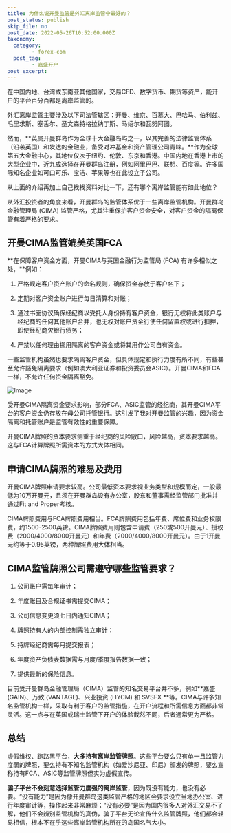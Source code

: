 ```yaml
---
title: 为什么说开曼监管是外汇离岸监管中最好的？
post_status: publish
skip_file: no
post_date: 2022-05-26T10:52:00.000Z
taxonomy:
  category:
        - forex-com
  post_tag:
        - 嘉盛开户
post_excerpt: 
---
```

在中国内地、台湾或东南亚其他国家，交易CFD、数字货币、期货等资产，能开户的平台百分百都是离岸监管的。

外汇离岸监管主要涉及以下司法管辖区：开曼、维京、百慕大、巴哈马、伯利兹、毛里求斯、塞舌尔、圣文森特格拉纳丁斯、马绍尔和瓦努阿图。

然而，**英属开曼群岛作为全球十大金融岛屿之一，以其完善的法律监管体系（沿袭英国）和发达的金融业，备受对冲基金和资产管理公司青睐。**作为全球第五大金融中心，其地位仅次于纽约、伦敦、东京和香港。中国内地在香港上市的大型企业中，近九成选择在开曼群岛注册，例如阿里巴巴、联想、百度等。许多国际知名企业如可口可乐、宝洁、苹果等也在此设立子公司。

从上面的介绍再加上自己找找资料对比一下，还有哪个离岸监管能有如此地位？

从外汇投资者的角度来看，开曼群岛的监管体系优于一些离岸监管机构。开曼群岛金融管理局 (CIMA) 监管严格，尤其注重保护客户资金安全，对客户资金的隔离保管有着严格的要求。

## 开曼CIMA监管媲美英国FCA

**在保障客户资金方面，开曼CIMA与英国金融行为监管局 (FCA) 有许多相似之处，**例如：

1. 严格规定客户资产账户的命名规则，确保资金存放于客户名下；

1. 定期对客户资金账户进行每日清算和对账；

1. 通过书面协议确保经纪商以受托人身份持有客户资金，银行无权将此类账户与经纪商的任何其他账户合并，也无权对账户资金行使任何留置权或进行扣押，即使经纪商欠银行债务；

1. 严禁以任何理由挪用隔离的客户资金或将其用作公司自有资金。

一些监管机构虽然也要求隔离客户资金，但具体规定和执行力度有所不同，有些甚至允许豁免隔离要求（例如澳大利亚证券和投资委员会ASIC）。开曼CIMA和FCA一样，不允许任何资金隔离豁免。

![Image](https://prod-files-secure.s3.us-west-2.amazonaws.com/39ed1227-6d7d-4570-be36-9ccd4a2c4241/bd849744-3fcb-4a37-8312-357962c8f065/image.png?X-Amz-Algorithm=AWS4-HMAC-SHA256&X-Amz-Content-Sha256=UNSIGNED-PAYLOAD&X-Amz-Credential=ASIAZI2LB466VPXLTGJF%2F20250804%2Fus-west-2%2Fs3%2Faws4_request&X-Amz-Date=20250804T221348Z&X-Amz-Expires=3600&X-Amz-Security-Token=IQoJb3JpZ2luX2VjEBYaCXVzLXdlc3QtMiJIMEYCIQD%2F0%2FbUuVsQJcYPC8vshqcGFEc%2F%2B5rCy93RsnB7C%2FvtbQIhANWudCJD7VR%2Bi2w%2BDDeP5Uba%2F9x7BUjlcGZRxjCUbj%2FjKv8DCE8QABoMNjM3NDIzMTgzODA1IgyiJtGScyy%2BPiK1NVoq3AMDuHfG3pJXr%2FrbErN54MnQNFNfNFK0eJLbrJ%2Ft35kEVe6FNf2dNXVaDFn2Zdy8XhyjvugNPDmannhkKVFVv3nsGxcX%2Fev83iuOGebgn6oNcWZbSzmYtmo5CtqqqvClIOzvdLXGRqaWcvixGMndyoHe2Hh86Z4xkXl%2BwcW%2FilU7iH1DQaVX9BdaLVuJG%2B9RS94AG3XsWdt4BRuDLICww6DnKEcOiMuclJcxXGVzHZISx1nmpPAWz4si4dS2qAz%2BGb77bKa0%2BF5ZNKDuo%2BdX5VRoJaM8dT2lowhSC2fE7HRaly2o8RfKQdYjnI%2BqN3LvUDYYD5A984%2B7uQPlGfY%2Bbwc4TwUWOoVNYiPdvetkLVQ%2F0lga3C3ABY2unbobRo0AYkSfQpcIDpYuQtp7ifE5TyhOQwMsTSK5LiDUsZCCT9YeZM57P9KqzOho4AvQnvR8XOBF22khu2irNHXGOpEDcJs1DJpE%2FrsmW4K61oEqqoHPb3rsUr%2FoUPqhgzVkpmA3UFP6VdPhuUwOur%2BLPUASv7GmGa%2FaeE1DLfdgRlG%2ByKlMOu5NNGRt1%2FJgYv1dIvIvZww%2Big4wFuNRK%2BSsu%2FqFTBy1y0wpJmX3vneN%2FIQqtBq4xp0kVe9pZGaEKpgYnDDY2cTEBjqkAW5aodi3Z4AzSfc%2BXcfPBWHSD1cZ9FgcQktPQBBCuJzSp2jiIfXsm8URLZVgnhV7n6DortXWgt5pD%2B9Von7DOGl0F7gKXqmGxTKoS18M4Nm5YYHdstvrNtjAbPZzwzNdPKXj45S2d6seTzDQdoYEfRxI6JUA1iT68HCVxhvzcTt%2BhAh3ZmR2xFmp31K2vFq9WGQmipYNwyo4WChlFJZyIHEmYpjz&X-Amz-Signature=7ccd40f4f57023b22f6600355df179073f7d5a62edec675ea0599604df03f94b&X-Amz-SignedHeaders=host&x-amz-checksum-mode=ENABLED&x-id=GetObject)

受开曼CIMA隔离资金要求影响，部分FCA、ASIC监管的经纪商，其开曼CIMA平台的客户资金仍存放在母公司托管银行。这引发了我对开曼监管的兴趣，因为资金隔离和托管账户是监管有效性的重要保障。

开曼CIMA牌照的资本要求侧重于经纪商的风险敞口，风险越高，资本要求越高。这与FCA计算牌照所需资本的方式大体相同。

## **申请CIMA牌照的难易及费用**

开曼CIMA牌照申请要求较高。公司最低资本要求视业务类型和规模而定，一般最低为10万开曼元，且须在开曼群岛设有办公室，股东和董事需经监管部门批准并通过Fit and Proper考核。

CIMA牌照费用与FCA牌照费用相当。FCA牌照费用包括年费、席位费和业务权限费，约1500-2500英镑。CIMA牌照费用则包含申请费（250或500开曼元）、授权费（2000/4000/8000开曼元）和年费（2000/4000/8000开曼元）。由于1开曼元约等于0.95英镑，两种牌照费用大体相当。

## CIMA监管牌照公司需遵守哪些监管要求？

1. 公司账户需每年审计；

1. 年度账目及合规证书需提交CIMA；

1. 公司信息变更须七日内通知CIMA；

1. 牌照持有人的内部控制需独立审计；

1. 持牌经纪商需每月提交报表；

1. 年度资产负债表数据需与月度/季度报告数据一致；

1. 提供最新的保险信息。

目前受开曼群岛金融管理局（CIMA）监管的知名交易平台并不多，例如**嘉盛 (GAIN)、万致 (VANTAGE)、兴业投资 (HYCM) 和 SVSFX **等。CIMA与许多知名监管机构一样，采取有利于客户的监管措施，在开户流程和所需信息方面都非常灵活。这一点与在英国或瑞士监管下开户的体验截然不同，后者通常更为严格。

## 总结

虚假维权、跑路黑平台，**大多持有离岸监管牌照**。这些平台要么只有单一且监管力度弱的牌照，要么持有不知名监管机构（如爱沙尼亚、印尼）颁发的牌照，要么宣称持有FCA、ASIC等监管牌照但实为虚假宣传。

**骗子平台不会刻意选择监管力度强的离岸监管**，因为既没有能力，也没有必要。“没有能力”是因为像开曼群岛这类监管严格的地区会要求设立当地办公室、进行年度审计等，操作起来非常麻烦；“没有必要”是因为国内很多人对外汇交易不了解，他们不会辨别监管机构的真伪，骗子平台无论宣传什么监管牌照，他们都会轻易相信，根本不在乎这些离岸监管机构所在的岛国名气大小。